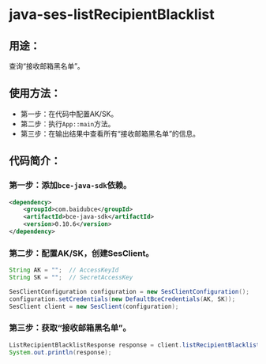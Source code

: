 # java-ses-listRecipientBlacklist

## 用途：

查询“接收邮箱黑名单”。

## 使用方法：

* 第一步：在代码中配置AK/SK。
* 第二步：执行`App::main`方法。
* 第三步：在输出结果中查看所有“接收邮箱黑名单”的信息。

## 代码简介：

### 第一步：添加`bce-java-sdk`依赖。

```xml
<dependency>
    <groupId>com.baidubce</groupId>
    <artifactId>bce-java-sdk</artifactId>
    <version>0.10.6</version>
</dependency>
```

### 第二步：配置AK/SK，创建SesClient。

```java
String AK = "";  // AccessKeyId
String SK = "";  // SecretAccessKey

SesClientConfiguration configuration = new SesClientConfiguration();
configuration.setCredentials(new DefaultBceCredentials(AK, SK));
SesClient client = new SesClient(configuration);
```

### 第三步：获取“接收邮箱黑名单”。

```java
ListRecipientBlacklistResponse response = client.listRecipientBlacklist();
System.out.println(response);
```